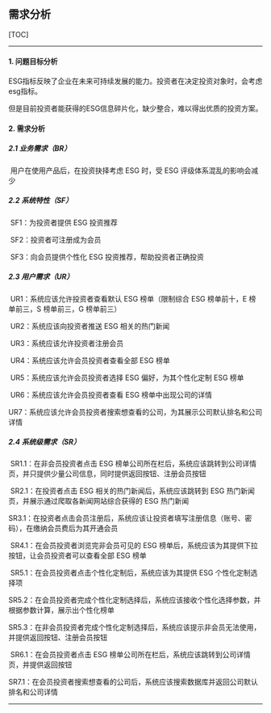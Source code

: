 ## 需求分析 

[TOC]



------

#### 1. 问题目标分析

ESG指标反映了企业在未来可持续发展的能力。投资者在决定投资对象时，会考虑esg指标。

但是目前投资者能获得的ESG信息碎片化，缺少整合，难以得出优质的投资方案。

#### 2. 需求分析

##### 2.1 业务需求（BR）

​	用户在使用产品后，在投资抉择考虑 ESG 时，受 ESG 评级体系混乱的影响会减少

##### 2.2 系统特性（SF）

​	SF1：为投资者提供 ESG 投资推荐

​	SF2：投资者可注册成为会员

​	SF3：向会员提供个性化 ESG 投资推荐，帮助投资者正确投资

##### 2.3 用户需求（UR）

​	UR1：系统应该允许投资者查看默认 ESG 榜单（限制综合 ESG 榜单前十，E 榜单前三，S 榜单前三，G 榜单前三）

​	UR2：系统应该向投资者推送 ESG 相关的热门新闻

​	UR3：系统应该允许投资者注册会员

​	UR4：系统应该允许会员投资者查看全部 ESG 榜单

​	UR5：系统应该允许会员投资者选择 ESG 偏好，为其个性化定制 ESG 榜单

​	UR6：系统应该允许会员投资者查看 ESG 榜单中出现公司的详情

​	UR7：系统应该允许会员投资者搜索想查看的公司，为其展示公司默认排名和公司详情

##### 2.4 系统级需求（SR）

​	SR1.1：在非会员投资者点击 ESG 榜单公司所在栏后，系统应该跳转到公司详情页，并只提供少量公司信息，同时提供返回按钮、注册会员按钮

​	SR2.1：在投资者点击 ESG 相关的热门新闻后，系统应该跳转到 ESG 热门新闻页，并展示通过爬取各新闻网站综合获得的 ESG 热门新闻

​	SR3.1：在投资者点击会员注册后，系统应该让投资者填写注册信息（账号、密码），在缴纳会员费后为其开通会员

​	SR4.1：在会员投资者浏览完非会员可见的 ESG 榜单后，系统应该为其提供下拉按钮，让会员投资者可以查看全部 ESG 榜单

​	SR5.1：在会员投资者点击个性化定制后，系统应该为其提供 ESG 个性化定制选择项

​	SR5.2：在会员投资者完成个性化定制选择后，系统应该接收个性化选择参数，并根据参数计算，展示出个性化榜单

​	SR5.3：在非会员投资者完成个性化定制选择后，系统应该提示非会员无法使用，并提供返回按钮、注册会员按钮

​	SR6.1：在会员投资者点击 ESG 榜单公司所在栏后，系统应该跳转到公司详情页，并提供返回按钮

​	SR7.1：在会员投资者搜索想查看的公司后，系统应该搜索数据库并返回公司默认排名和公司详情

------



